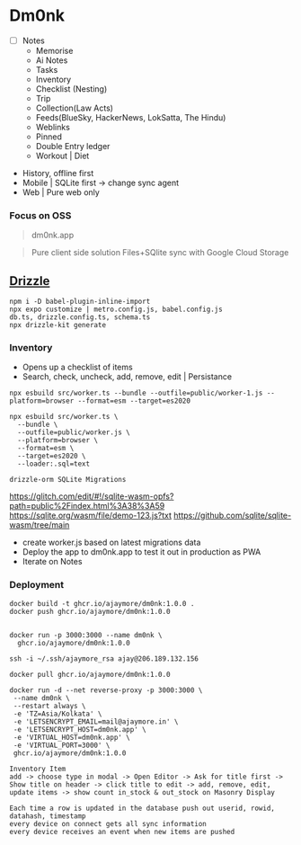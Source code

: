 # Dm0nk

- [ ] Notes
    - Memorise
    - Ai Notes
    - Tasks
    - Inventory
    - Checklist (Nesting)
    - Trip
    - Collection(Law Acts)
    - Feeds(BlueSky, HackerNews, LokSatta, The Hindu)
    - Weblinks
    - Pinned
    - Double Entry ledger 
    - Workout | Diet
- History, offline first 
- Mobile | SQLite first -> change sync agent
- Web | Pure web only

### Focus on OSS

> dm0nk.app

> Pure client side solution
> Files+SQlite sync with Google Cloud Storage

## [Drizzle](https://orm.drizzle.team/docs/get-started/expo-new)

```
npm i -D babel-plugin-inline-import
npx expo customize | metro.config.js, babel.config.js
db.ts, drizzle.config.ts, schema.ts
npx drizzle-kit generate
```

### Inventory

- Opens up a checklist of items
- Search, check, uncheck, add, remove, edit | Persistance

```
npx esbuild src/worker.ts --bundle --outfile=public/worker-1.js --platform=browser --format=esm --target=es2020

npx esbuild src/worker.ts \
  --bundle \
  --outfile=public/worker.js \
  --platform=browser \
  --format=esm \
  --target=es2020 \
  --loader:.sql=text

drizzle-orm SQLite Migrations
```
https://glitch.com/edit/#!/sqlite-wasm-opfs?path=public%2Findex.html%3A38%3A59
https://sqlite.org/wasm/file/demo-123.js?txt
https://github.com/sqlite/sqlite-wasm/tree/main

- create worker.js based on latest migrations data
- Deploy the app to dm0nk.app to test it out in production as PWA
- Iterate on Notes

### Deployment

```
docker build -t ghcr.io/ajaymore/dm0nk:1.0.0 .
docker push ghcr.io/ajaymore/dm0nk:1.0.0


docker run -p 3000:3000 --name dm0nk \
  ghcr.io/ajaymore/dm0nk:1.0.0

ssh -i ~/.ssh/ajaymore_rsa ajay@206.189.132.156

docker pull ghcr.io/ajaymore/dm0nk:1.0.0

docker run -d --net reverse-proxy -p 3000:3000 \
 --name dm0nk \
 --restart always \
 -e 'TZ=Asia/Kolkata' \
 -e 'LETSENCRYPT_EMAIL=mail@ajaymore.in' \
 -e 'LETSENCRYPT_HOST=dm0nk.app' \
 -e 'VIRTUAL_HOST=dm0nk.app' \
 -e 'VIRTUAL_PORT=3000' \
 ghcr.io/ajaymore/dm0nk:1.0.0
```

```
Inventory Item
add -> choose type in modal -> Open Editor -> Ask for title first -> Show title on header -> click title to edit -> add, remove, edit, update items -> show count in_stock & out_stock on Masonry Display

Each time a row is updated in the database push out userid, rowid, datahash, timestamp
every device on connect gets all sync information
every device receives an event when new items are pushed
```